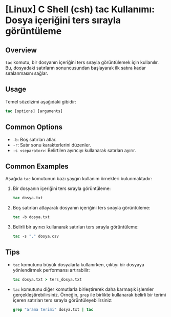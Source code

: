 # [Linux] C Shell (csh) tac Kullanımı: Dosya içeriğini ters sırayla görüntüleme

## Overview
`tac` komutu, bir dosyanın içeriğini ters sırayla görüntülemek için kullanılır. Bu, dosyadaki satırların sonuncusundan başlayarak ilk satıra kadar sıralanmasını sağlar.

## Usage
Temel sözdizimi aşağıdaki gibidir:

```csh
tac [options] [arguments]
```

## Common Options
- `-b`: Boş satırları atlar.
- `-r`: Satır sonu karakterlerini düzenler.
- `-s <separator>`: Belirtilen ayırıcıyı kullanarak satırları ayırır.

## Common Examples
Aşağıda `tac` komutunun bazı yaygın kullanım örnekleri bulunmaktadır:

1. Bir dosyanın içeriğini ters sırayla görüntüleme:
   ```csh
   tac dosya.txt
   ```

2. Boş satırları atlayarak dosyanın içeriğini ters sırayla görüntüleme:
   ```csh
   tac -b dosya.txt
   ```

3. Belirli bir ayırıcı kullanarak satırları ters sırayla görüntüleme:
   ```csh
   tac -s "," dosya.csv
   ```

## Tips
- `tac` komutunu büyük dosyalarla kullanırken, çıktıyı bir dosyaya yönlendirmek performansı artırabilir:
  ```csh
  tac dosya.txt > ters_dosya.txt
  ```
- `tac` komutunu diğer komutlarla birleştirerek daha karmaşık işlemler gerçekleştirebilirsiniz. Örneğin, `grep` ile birlikte kullanarak belirli bir terimi içeren satırları ters sırayla görüntüleyebilirsiniz:
  ```csh
  grep "arama terimi" dosya.txt | tac
  ```